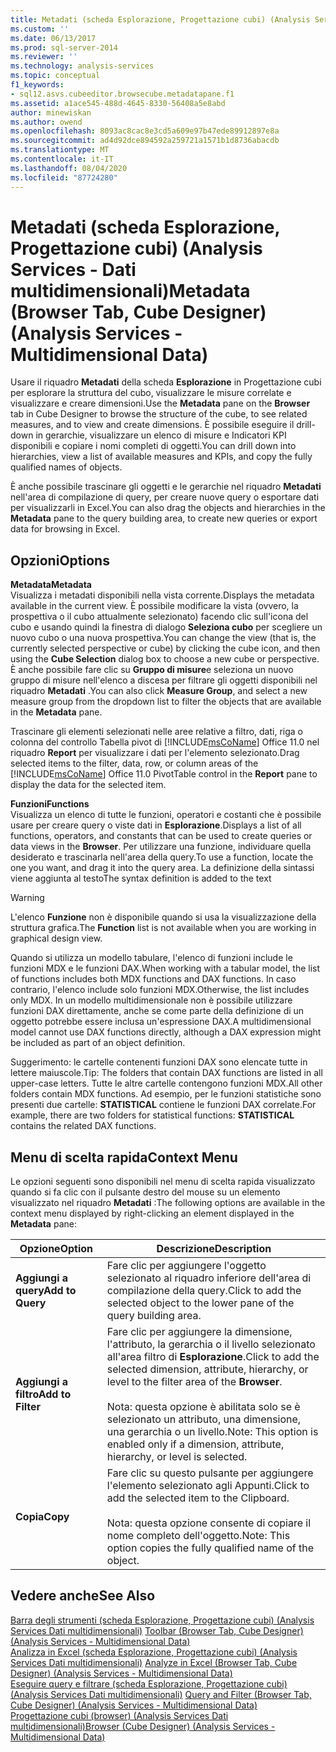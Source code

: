 ```yaml
---
title: Metadati (scheda Esplorazione, Progettazione cubi) (Analysis Services-Dati multidimensionali) | Microsoft Docs
ms.custom: ''
ms.date: 06/13/2017
ms.prod: sql-server-2014
ms.reviewer: ''
ms.technology: analysis-services
ms.topic: conceptual
f1_keywords:
- sql12.asvs.cubeeditor.browsecube.metadatapane.f1
ms.assetid: a1ace545-488d-4645-8330-56408a5e8abd
author: minewiskan
ms.author: owend
ms.openlocfilehash: 8093ac8cac8e3cd5a609e97b47ede89912897e8a
ms.sourcegitcommit: ad4d92dce894592a259721a1571b1d8736abacdb
ms.translationtype: MT
ms.contentlocale: it-IT
ms.lasthandoff: 08/04/2020
ms.locfileid: "87724280"
---
```

# <a name="metadata-browser-tab-cube-designer-analysis-services---multidimensional-data"></a><span data-ttu-id="baa9b-102">Metadati (scheda Esplorazione, Progettazione cubi) (Analysis Services - Dati multidimensionali)</span><span class="sxs-lookup"><span data-stu-id="baa9b-102">Metadata (Browser Tab, Cube Designer) (Analysis Services - Multidimensional Data)</span></span>
  <span data-ttu-id="baa9b-103">Usare il riquadro **Metadati** della scheda **Esplorazione** in Progettazione cubi per esplorare la struttura del cubo, visualizzare le misure correlate e visualizzare e creare dimensioni.</span><span class="sxs-lookup"><span data-stu-id="baa9b-103">Use the **Metadata** pane on the **Browser** tab in Cube Designer to browse the structure of the cube, to see related measures, and to view and create dimensions.</span></span> <span data-ttu-id="baa9b-104">È possibile eseguire il drill-down in gerarchie, visualizzare un elenco di misure e Indicatori KPI disponibili e copiare i nomi completi di oggetti.</span><span class="sxs-lookup"><span data-stu-id="baa9b-104">You can drill down into hierarchies, view a list of available measures and KPIs, and copy the fully qualified names of objects.</span></span>  
  
 <span data-ttu-id="baa9b-105">È anche possibile trascinare gli oggetti e le gerarchie nel riquadro **Metadati** nell'area di compilazione di query, per creare nuove query o esportare dati per visualizzarli in Excel.</span><span class="sxs-lookup"><span data-stu-id="baa9b-105">You can also drag the objects and hierarchies in the **Metadata** pane to the query building area, to create new queries or export data for browsing in Excel.</span></span>  
  
## <a name="options"></a><span data-ttu-id="baa9b-106">Opzioni</span><span class="sxs-lookup"><span data-stu-id="baa9b-106">Options</span></span>  
 <span data-ttu-id="baa9b-107">**Metadata**</span><span class="sxs-lookup"><span data-stu-id="baa9b-107">**Metadata**</span></span>  
 <span data-ttu-id="baa9b-108">Visualizza i metadati disponibili nella vista corrente.</span><span class="sxs-lookup"><span data-stu-id="baa9b-108">Displays the metadata available in the current view.</span></span> <span data-ttu-id="baa9b-109">È possibile modificare la vista (ovvero, la prospettiva o il cubo attualmente selezionato) facendo clic sull'icona del cubo e usando quindi la finestra di dialogo **Seleziona cubo** per scegliere un nuovo cubo o una nuova prospettiva.</span><span class="sxs-lookup"><span data-stu-id="baa9b-109">You can change the view (that is, the currently selected perspective or cube) by clicking the cube icon, and then using the **Cube Selection** dialog box to choose a new cube or perspective.</span></span> <span data-ttu-id="baa9b-110">È anche possibile fare clic su **Gruppo di misure**e seleziona un nuovo gruppo di misure nell'elenco a discesa per filtrare gli oggetti disponibili nel riquadro **Metadati** .</span><span class="sxs-lookup"><span data-stu-id="baa9b-110">You can also click **Measure Group**, and select a new measure group from the dropdown list to filter the objects that are available in the **Metadata** pane.</span></span>  
  
 <span data-ttu-id="baa9b-111">Trascinare gli elementi selezionati nelle aree relative a filtro, dati, riga o colonna del controllo Tabella pivot di [!INCLUDE[msCoName](../includes/msconame-md.md)] Office 11.0 nel riquadro **Report** per visualizzare i dati per l'elemento selezionato.</span><span class="sxs-lookup"><span data-stu-id="baa9b-111">Drag selected items to the filter, data, row, or column areas of the [!INCLUDE[msCoName](../includes/msconame-md.md)] Office 11.0 PivotTable control in the **Report** pane to display the data for the selected item.</span></span>  
  
 <span data-ttu-id="baa9b-112">**Funzioni**</span><span class="sxs-lookup"><span data-stu-id="baa9b-112">**Functions**</span></span>  
 <span data-ttu-id="baa9b-113">Visualizza un elenco di tutte le funzioni, operatori e costanti che è possibile usare per creare query o viste dati in **Esplorazione**.</span><span class="sxs-lookup"><span data-stu-id="baa9b-113">Displays a list of all functions, operators, and constants that can be used to create queries or data views in the **Browser**.</span></span> <span data-ttu-id="baa9b-114">Per utilizzare una funzione, individuare quella desiderato e trascinarla nell'area della query.</span><span class="sxs-lookup"><span data-stu-id="baa9b-114">To use a function, locate the one you want, and drag it into the query area.</span></span> <span data-ttu-id="baa9b-115">La definizione della sintassi viene aggiunta al testo</span><span class="sxs-lookup"><span data-stu-id="baa9b-115">The syntax definition is added to the text</span></span>  
  
> [!WARNING]  
>  <span data-ttu-id="baa9b-116">L'elenco **Funzione** non è disponibile quando si usa la visualizzazione della struttura grafica.</span><span class="sxs-lookup"><span data-stu-id="baa9b-116">The **Function** list is not available when you are working in graphical design view.</span></span>  
  
 <span data-ttu-id="baa9b-117">Quando si utilizza un modello tabulare, l'elenco di funzioni include le funzioni MDX e le funzioni DAX.</span><span class="sxs-lookup"><span data-stu-id="baa9b-117">When working with a tabular model, the list of functions includes both MDX functions and DAX functions.</span></span> <span data-ttu-id="baa9b-118">In caso contrario, l'elenco include solo funzioni MDX.</span><span class="sxs-lookup"><span data-stu-id="baa9b-118">Otherwise, the list includes only MDX.</span></span> <span data-ttu-id="baa9b-119">In un modello multidimensionale non è possibile utilizzare funzioni DAX direttamente, anche se come parte della definizione di un oggetto potrebbe essere inclusa un'espressione DAX.</span><span class="sxs-lookup"><span data-stu-id="baa9b-119">A multidimensional model cannot use DAX functions directly, although a DAX expression might be included as part of an object definition.</span></span>  
  
 <span data-ttu-id="baa9b-120">Suggerimento: le cartelle contenenti funzioni DAX sono elencate tutte in lettere maiuscole.</span><span class="sxs-lookup"><span data-stu-id="baa9b-120">Tip: The folders that contain DAX functions are listed in all upper-case letters.</span></span> <span data-ttu-id="baa9b-121">Tutte le altre cartelle contengono funzioni MDX.</span><span class="sxs-lookup"><span data-stu-id="baa9b-121">All other folders contain MDX functions.</span></span> <span data-ttu-id="baa9b-122">Ad esempio, per le funzioni statistiche sono presenti due cartelle: **STATISTICAL** contiene le funzioni DAX correlate.</span><span class="sxs-lookup"><span data-stu-id="baa9b-122">For example, there are two folders for statistical functions: **STATISTICAL** contains the related DAX functions.</span></span>  
  
## <a name="context-menu"></a><span data-ttu-id="baa9b-123">Menu di scelta rapida</span><span class="sxs-lookup"><span data-stu-id="baa9b-123">Context Menu</span></span>  
 <span data-ttu-id="baa9b-124">Le opzioni seguenti sono disponibili nel menu di scelta rapida visualizzato quando si fa clic con il pulsante destro del mouse su un elemento visualizzato nel riquadro **Metadati** :</span><span class="sxs-lookup"><span data-stu-id="baa9b-124">The following options are available in the context menu displayed by right-clicking an element displayed in the **Metadata** pane:</span></span>  
  
|<span data-ttu-id="baa9b-125">Opzione</span><span class="sxs-lookup"><span data-stu-id="baa9b-125">Option</span></span>|<span data-ttu-id="baa9b-126">Descrizione</span><span class="sxs-lookup"><span data-stu-id="baa9b-126">Description</span></span>|  
|------------|-----------------|  
|<span data-ttu-id="baa9b-127">**Aggiungi a query**</span><span class="sxs-lookup"><span data-stu-id="baa9b-127">**Add to Query**</span></span>|<span data-ttu-id="baa9b-128">Fare clic per aggiungere l'oggetto selezionato al riquadro inferiore dell'area di compilazione della query.</span><span class="sxs-lookup"><span data-stu-id="baa9b-128">Click to add the selected object to the lower pane of the query building area.</span></span>|  
|<span data-ttu-id="baa9b-129">**Aggiungi a filtro**</span><span class="sxs-lookup"><span data-stu-id="baa9b-129">**Add to Filter**</span></span>|<span data-ttu-id="baa9b-130">Fare clic per aggiungere la dimensione, l'attributo, la gerarchia o il livello selezionato all'area filtro di **Esplorazione**.</span><span class="sxs-lookup"><span data-stu-id="baa9b-130">Click to add the selected dimension, attribute, hierarchy, or level to the filter area of the **Browser**.</span></span><br /><br /> <span data-ttu-id="baa9b-131">Nota: questa opzione è abilitata solo se è selezionato un attributo, una dimensione, una gerarchia o un livello.</span><span class="sxs-lookup"><span data-stu-id="baa9b-131">Note: This option is enabled only if a dimension, attribute, hierarchy, or level is selected.</span></span>|  
|<span data-ttu-id="baa9b-132">**Copia**</span><span class="sxs-lookup"><span data-stu-id="baa9b-132">**Copy**</span></span>|<span data-ttu-id="baa9b-133">Fare clic su questo pulsante per aggiungere l'elemento selezionato agli Appunti.</span><span class="sxs-lookup"><span data-stu-id="baa9b-133">Click to add the selected item to the Clipboard.</span></span><br /><br /> <span data-ttu-id="baa9b-134">Nota: questa opzione consente di copiare il nome completo dell'oggetto.</span><span class="sxs-lookup"><span data-stu-id="baa9b-134">Note: This option copies the fully qualified name of the object.</span></span>|  
  
## <a name="see-also"></a><span data-ttu-id="baa9b-135">Vedere anche</span><span class="sxs-lookup"><span data-stu-id="baa9b-135">See Also</span></span>  
 <span data-ttu-id="baa9b-136">[Barra degli strumenti &#40;scheda Esplorazione, Progettazione cubi&#41; &#40;Analysis Services Dati multidimensionali&#41;](toolbar-browser-tab-cube-designer-analysis-services-multidimensional-data.md) </span><span class="sxs-lookup"><span data-stu-id="baa9b-136">[Toolbar &#40;Browser Tab, Cube Designer&#41; &#40;Analysis Services - Multidimensional Data&#41;](toolbar-browser-tab-cube-designer-analysis-services-multidimensional-data.md) </span></span>  
 <span data-ttu-id="baa9b-137">[Analizza in Excel &#40;scheda Esplorazione, Progettazione cubi&#41; &#40;Analysis Services Dati multidimensionali&#41;](analyze-in-excel-browser-cube-designer-analysis-services-multidimensional-data.md) </span><span class="sxs-lookup"><span data-stu-id="baa9b-137">[Analyze in Excel &#40;Browser Tab, Cube Designer&#41; &#40;Analysis Services - Multidimensional Data&#41;](analyze-in-excel-browser-cube-designer-analysis-services-multidimensional-data.md) </span></span>  
 <span data-ttu-id="baa9b-138">[Eseguire query e filtrare &#40;scheda Esplorazione, Progettazione cubi&#41; &#40;Analysis Services Dati multidimensionali&#41;](query-filter-browser-cube-designer-analysis-services-multidimensional-data.md) </span><span class="sxs-lookup"><span data-stu-id="baa9b-138">[Query and Filter &#40;Browser Tab, Cube Designer&#41; &#40;Analysis Services - Multidimensional Data&#41;](query-filter-browser-cube-designer-analysis-services-multidimensional-data.md) </span></span>  
 [<span data-ttu-id="baa9b-139">Progettazione cubi &#40;browser&#41; &#40;Analysis Services Dati multidimensionali&#41;</span><span class="sxs-lookup"><span data-stu-id="baa9b-139">Browser &#40;Cube Designer&#41; &#40;Analysis Services - Multidimensional Data&#41;</span></span>](browser-cube-designer-analysis-services-multidimensional-data.md)  
  
  
